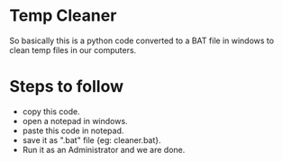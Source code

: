 # Temp Cleaner 
So basically this is a python code converted to a BAT file in windows to clean temp files in our computers.

# Steps to follow

* copy this code.
* open a notepad in windows.
* paste this code in notepad.
* save it as ".bat" file {eg: cleaner.bat}.
* Run it as an Administrator and we are done.

